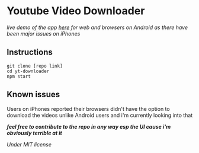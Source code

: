# Youtube Video Downloader

_live demo of the app [here](https://grab-tuber.netlify.app/) for web and browsers on Android as there have been major issues on iPhones_

## Instructions

```
git clone [repo link]
cd yt-downloader
npm start
```

## Known issues

Users on iPhones reported their browsers didn't have the option to download the videos unlike Android users and i'm currently looking into that

**_feel free to contribute to the repo in any way esp the UI cause i'm obviously terrible at it_**

_Under MIT license_
